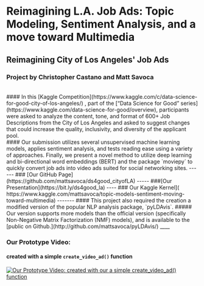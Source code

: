 # Reimagining L.A. Job Ads: Topic Modeling, Sentiment Analysis, and a move toward Multimedia
## Reimagining City of Los Angeles' Job Ads
### Project by Christopher Castano and Matt Savoca
<br>
#### In this [Kaggle Competition](https://www.kaggle.com/c/data-science-for-good-city-of-los-angeles/) , part of the [“Data Science for Good” series](https://www.kaggle.com/data-science-for-good/overview), participants were asked to analyze the content, tone, and format of 600+ Job Descriptions from the City of Los Angeles and asked to suggest changes that could increase the quality, inclusivity, and diversity of the applicant pool. 
<br>
#### Our submission utilizes several unsupervised	machine learning models, applies sentiment analysis, and tests reading ease using a variety of approaches. Finally, we present a novel method to utilize deep learning and bi-directional word embeddings (BERT) and the package `moviepy` to quickly convert job ads into video ads suited for social networking sites.
------
### [Our GitHub Page](https://github.com/mattsavoca/ds4good_cityofLA)
-----
###[Our Presentation](https://bit.ly/ds4good_la)
----
### Our Kaggle Kernel]( https://www.kaggle.com/mattsavoca/topic-models-sentiment-moving-toward-multimedia)
-------
#### This project also required the creation a modified version of the popular NLP analysis package, `pyLDAvis`.
##### Our version supports more models than the official version (specifically Non-Negative Matrix Factorization (NMF) models), and is available to the [public on Github.](http://github.com/mattsavoca/pyLDAvis/)
____

### Our Prototype Video: 
#### created with a simple `create_video_ad()` function

[![Our Prototype Video: created with our a simple `create_video_ad()` function](https://img.youtube.com/vi/xqWlsXamNEI/0.jpg)](https://www.youtube.com/watch?v=xqWlsXamNEI)
